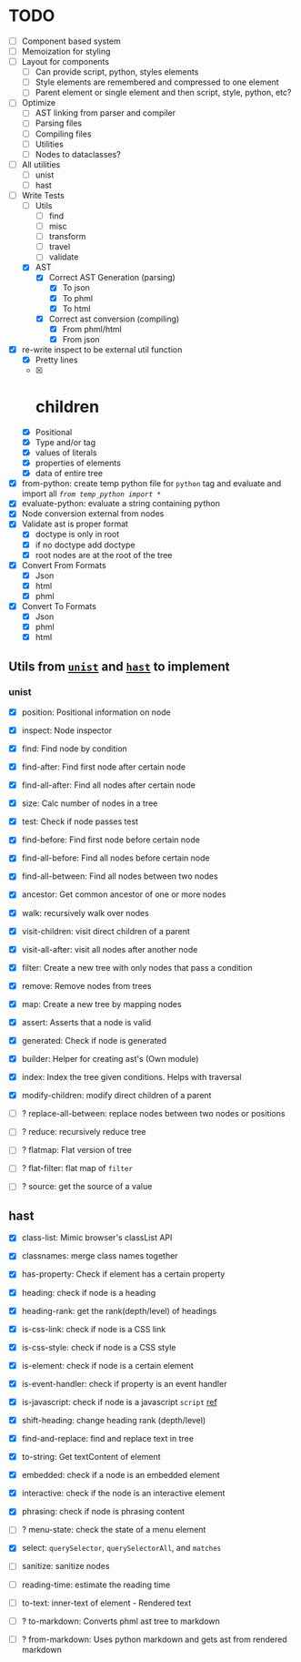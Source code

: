 # TODO
- [ ] Component based system
- [ ] Memoization for styling
- [ ] Layout for components
  - [ ] Can provide script, python, styles elements
  - [ ] Style elements are remembered and compressed to one element
  - [ ] Parent element or single element and then script, style, python, etc?
- [ ] Optimize
  - [ ] AST linking from parser and compiler
  - [ ] Parsing files
  - [ ] Compiling files
  - [ ] Utilities
  - [ ] Nodes to dataclasses?
- [ ] All utilities
  - [ ] unist
  - [ ] hast
- [ ] Write Tests
  - [ ] Utils
    - [ ] find
    - [ ] misc
    - [ ] transform
    - [ ] travel
    - [ ] validate
  - [x] AST
    - [x] Correct AST Generation (parsing)
      - [x] To json
      - [x] To phml
      - [x] To html
    - [x] Correct ast conversion (compiling)
      - [x] From phml/html
      - [x] From json
- [x] re-write inspect to be external util function
  - [x] Pretty lines
  - [x] # children
  - [x] Positional
  - [x] Type and/or tag
  - [x] values of literals
  - [x] properties of elements
  - [x] data of entire tree
- [x] from-python: create temp python file for `python` tag and evaluate and import all *`from temp_python import *`*
- [x] evaluate-python: evaluate a string containing python
- [x] Node conversion external from nodes
- [x] Validate ast is proper format
  - [x] doctype is only in root
  - [x] if no doctype add doctype
  - [x] root nodes are at the root of the tree
- [x] Convert From Formats
  - [x] Json
  - [x] html
  - [x] phml
- [x] Convert To Formats
  - [x] Json
  - [x] phml
  - [x] html

## Utils from [`unist`](https://github.com/syntax-tree/unist#list-of-utilities) and [`hast`](https://github.com/syntax-tree/hast#list-of-utilities) to implement

### unist
- [x] position: Positional information on node
- [x] inspect: Node inspector
- [x] find: Find node by condition
- [x] find-after: Find first node after certain node
- [x] find-all-after: Find all nodes after certain node
- [x] size: Calc number of nodes in a tree
- [x] test: Check if node passes test
- [x] find-before: Find first node before certain node
- [x] find-all-before: Find all nodes before certain node
- [x] find-all-between: Find all nodes between two nodes
- [x] ancestor: Get common ancestor of one or more nodes

- [x] walk: recursively walk over nodes
- [x] visit-children: visit direct children of a parent
- [x] visit-all-after: visit all nodes after another node

- [x] filter: Create a new tree with only nodes that pass a condition
- [x] remove: Remove nodes from trees
- [x] map: Create a new tree by mapping nodes

- [x] assert: Asserts that a node is valid
- [x] generated: Check if node is generated
 
- [x] builder: Helper for creating ast's (Own module)
- [x] index: Index the tree given conditions. Helps with traversal
- [x] modify-children: modify direct children of a parent

- [ ] ? replace-all-between: replace nodes between two nodes or positions
- [ ] ? reduce: recursively reduce tree
- [ ] ? flatmap: Flat version of tree
- [ ] ? flat-filter: flat map of `filter`
- [ ] ? source: get the source of a value

## hast
- [x] class-list: Mimic browser's classList API
- [x] classnames: merge class names together
- [x] has-property: Check if element has a certain property
- [x] heading: check if node is a heading
- [x] heading-rank: get the rank(depth/level) of headings
- [x] is-css-link: check if node is a CSS link
- [x] is-css-style: check if node is a CSS style
- [x] is-element: check if node is a certain element
- [x] is-event-handler: check if property is an event handler
- [x] is-javascript: check if node is a javascript `script` [ref](https://html.spec.whatwg.org/#category-label)
- [x] shift-heading: change heading rank (depth/level)
- [x] find-and-replace: find and replace text in tree
- [x] to-string: Get textContent of element

- [x] embedded: check if a node is an embedded element
- [x] interactive: check if the node is an interactive element
- [x] phrasing: check if node is phrasing content
- [ ] ? menu-state: check the state of a menu element

- [x] select: `querySelector`, `querySelectorAll`, and `matches`
- [ ] sanitize: sanitize nodes
- [ ] reading-time: estimate the reading time
- [ ] to-text: inner-text of element - Rendered text

- [ ] ? to-markdown: Converts phml ast tree to markdown
- [ ] ? from-markdown: Uses python markdown and gets ast from rendered markdown
